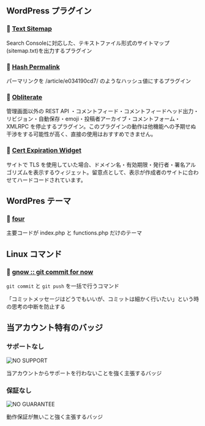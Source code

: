 ## WordPress プラグイン

### :memo: [Text Sitemap](https://github.com/addshlab/text-sitemap)

Search Consoleに対応した、テキストファイル形式のサイトマップ(sitemap.txt)を出力するプラグイン

### :memo: [Hash Permalink](https://github.com/addshlab/hash-permalink)

パーマリンクを /article/e034190cd7/ のようなハッシュ値にするプラグイン

### :memo: [Obliterate](https://github.com/addshlab/obliterate)

管理画面以外の REST API ・コメントフィード・コメントフィードヘッド出力・リビジョン・自動保存・emoji・投稿者アーカイブ・コメントフォーム・ XMLRPC を停止するプラグイン。このプラグインの動作は他機能への予期せぬ干渉をする可能性が高く、直接の使用はおすすめできません。

### :memo: [Cert Expiration Widget](https://github.com/addshlab/cent-expiration)

サイトで TLS を使用していた場合、ドメイン名・有効期限・発行者・署名アルゴリズムを表示するウィジェット。留意点として、表示が作成者のサイトに合わせてハードコードされています。

## WordPres テーマ

### :memo: [four](https://github.com/addshlab/four)

主要コードが index.php と functions.php だけのテーマ

## Linux コマンド

### :memo: [gnow :: git commit for now](https://github.com/addshlab/gnow)

`git commit` と `git push` を一括で行うコマンド

「コミットメッセージはどうでもいいが、コミットは細かく行いたい」という時の思考の中断を防止する

## 当アカウント特有のバッジ

### サポートなし

![NO SUPPORT](https://add.sh/images/no-support.png)

当アカウントからサポートを行わないことを強く主張するバッジ

### 保証なし

![NO GUARANTEE](https://add.sh/images/no-guarantee.png)

動作保証が無いこと強く主張するバッジ
